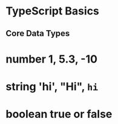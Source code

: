 # TypeScript Basics

## Core Data Types

# number 1, 5.3, -10

# string 'hi', "Hi", `hi`

# boolean true or false

